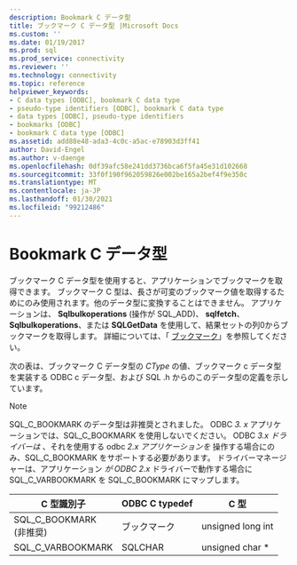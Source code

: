 ```yaml
---
description: Bookmark C データ型
title: ブックマーク C データ型 |Microsoft Docs
ms.custom: ''
ms.date: 01/19/2017
ms.prod: sql
ms.prod_service: connectivity
ms.reviewer: ''
ms.technology: connectivity
ms.topic: reference
helpviewer_keywords:
- C data types [ODBC], bookmark C data type
- pseudo-type identifiers [ODBC], bookmark C data type
- data types [ODBC], pseudo-type identifiers
- bookmarks [ODBC]
- bookmark C data type [ODBC]
ms.assetid: add88e48-ada3-4c0c-a5ac-e78903d3ff41
author: David-Engel
ms.author: v-daenge
ms.openlocfilehash: 0df39afc58e241dd3736bca6f5fa45e31d102668
ms.sourcegitcommit: 33f0f190f962059826e002be165a2bef4f9e350c
ms.translationtype: MT
ms.contentlocale: ja-JP
ms.lasthandoff: 01/30/2021
ms.locfileid: "99212486"
---
```

# <a name="bookmark-c-data-type"></a>Bookmark C データ型
ブックマーク C データ型を使用すると、アプリケーションでブックマークを取得できます。 ブックマーク C 型は、長さが可変のブックマーク値を取得するためにのみ使用されます。他のデータ型に変換することはできません。 アプリケーションは、 **Sqlbulkoperations** (操作が SQL_ADD)、 **sqlfetch**、 **Sqlbulkoperations**、または **SQLGetData** を使用して、結果セットの列0からブックマークを取得します。 詳細については、「 [ブックマーク](../../../odbc/reference/develop-app/bookmarks-odbc.md)」を参照してください。  
  
 次の表は、ブックマーク C データ型の *CType* の値、ブックマーク c データ型を実装する ODBC c データ型、および SQL .h からのこのデータ型の定義を示しています。  
  
> [!NOTE]
>  SQL_C_BOOKMARK のデータ型は非推奨とされました。 ODBC *3. x* アプリケーションでは、SQL_C_BOOKMARK を使用しないでください。 ODBC *3.x ドライバーは* 、それを使用する odbc *2.x アプリケーションを* 操作する場合にのみ、SQL_C_BOOKMARK をサポートする必要があります。 ドライバーマネージャーは、アプリケーション *が ODBC 2.x* ドライバーで動作する場合に SQL_C_VARBOOKMARK を SQL_C_BOOKMARK にマップします。  
  
|C 型識別子|ODBC C typedef|C 型|  
|-----------------------|--------------------|------------|  
|SQL_C_BOOKMARK<br />(非推奨)|ブックマーク|unsigned long int|  
|SQL_C_VARBOOKMARK|SQLCHAR|unsigned char *|
